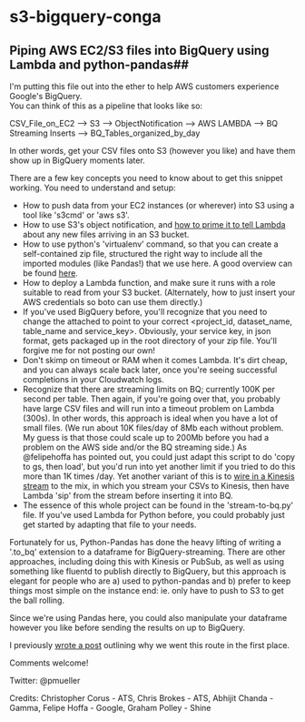 # s3-bigquery-conga

## Piping AWS EC2/S3 files into BigQuery using Lambda and python-pandas##

I'm putting this file out into the ether to help AWS customers experience Google's BigQuery.    
You can think of this as a pipeline that looks like so:

CSV_File_on_EC2 --> S3 --> ObjectNotification --> AWS LAMBDA --> BQ Streaming Inserts --> BQ_Tables_organized_by_day

In other words, get your CSV files onto S3 (however you like) and have them show up in BigQuery moments later.

There are a few key concepts you need to know about to get this snippet working.  You need to understand and setup:

- How to push data from your EC2 instances (or wherever) into S3 using a tool like 's3cmd' or 'aws s3'.
- How to use S3's object notification, and [how to prime it to tell Lambda](http://docs.aws.amazon.com/lambda/latest/dg/with-s3.html) about any new files arriving in an S3 bucket.  
- How to use python's 'virtualenv' command, so that you can create a self-contained zip file, structured the right way to include all the imported modules (like Pandas!) that we use here.  A good overview can be found [here](http://www.perrygeo.com/running-python-with-compiled-code-on-aws-lambda.html).
- How to deploy a Lambda function, and make sure it runs with a role suitable to read from your S3 bucket. (Alternately, how to just insert your AWS credentials so boto can use them directly.)
- If you've used BigQuery before, you'll recognize that you need to change the attached to point to your correct <project_id, dataset_name, table_name and service_key>.  Obviously, your service key, in json format, gets packaged up in the root directory of your zip file.  You'll forgive me for not posting our own!
- Don't skimp on timeout or RAM when it comes Lambda.  It's dirt cheap, and you can always scale back later, once you're seeing successful completions in your Cloudwatch logs.
- Recognize that there are streaming limits on BQ; currently 100K per second per table.  Then again, if you're going over that, you probably have large CSV files and will run into a timeout problem on Lambda (300s).  In other words, this approach is ideal when you have a lot of small files.  (We run about 10K files/day of 8Mb each without problem.  My guess is that those could scale up to 200Mb before you had a problem on the AWS side and/or the BQ streaming side.)  As @felipehoffa has pointed out, you could just adapt this script to do 'copy to gs, then load', but you'd run into yet another limit if you tried to do this more than 1K times /day.  Yet another variant of this is to [wire in a Kinesis stream](https://blog.shinetech.com/2016/06/21/kinesis-lambda-bigquery/) to the mix, in which you stream your CSVs to Kinesis, then have Lambda 'sip' from the stream before inserting it into BQ.  
- The essence of this whole project can be found in the 'stream-to-bq.py' file.  If you've used Lambda for Python before, you could probably just get started by adapting that file to your needs.  

Fortunately for us, Python-Pandas has done the heavy lifting of writing a '.to_bq' extension to a dataframe for BigQuery-streaming.  There are other approaches, including doing this with Kinesis or PubSub, as well as using something like fluentd to publish directly to BigQuery, but this approach is elegant for people who are a) used to python-pandas and b) prefer to keep things most simple on the instance end:  ie. only have to push to S3 to get the ball rolling.  

Since we're using Pandas here, you could also manipulate your dataframe however you like before sending the results on up to BigQuery.

I previously [wrote a post](http://www.atso.com/our-bq-trip1/) outlining why we went this route in the first place.  

Comments welcome! 

Twitter: @pmueller


Credits: Christopher Corus - ATS, Chris Brokes - ATS, Abhijit Chanda - Gamma, Felipe Hoffa - Google, Graham Polley - Shine 
